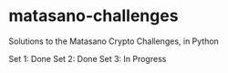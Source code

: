 # matasano-challenges
Solutions to the Matasano Crypto Challenges, in Python

Set 1: Done
Set 2: Done
Set 3: In Progress
